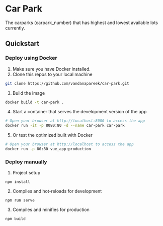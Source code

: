 # Car Park

The carparks (carpark_number) that has highest and lowest available lots currently.

## Quickstart

### Deploy using Docker

1. Make sure you have Docker installed.
2. Clone this repos to your local machine

```bash
git clone https://github.com/vandanapareek/car-park.git
```

3. Build the image

```bash
docker build -t car-park .
```
4. Start a container that serves the development version of the app

```bash
# Open your browser at http://localhost:8080 to access the app
docker run -it -p 8080:80 -d --name car-park car-park
```

5. Or test the optimized built with Docker

```bash
# Open your browser at http://localhost to access the app
docker run -p 80:80 vue_app:production
```

### Deploy manually

1. Project setup
```
npm install
```

2. Compiles and hot-reloads for development
```
npm run serve
```

3. Compiles and minifies for production
```
npm build
```